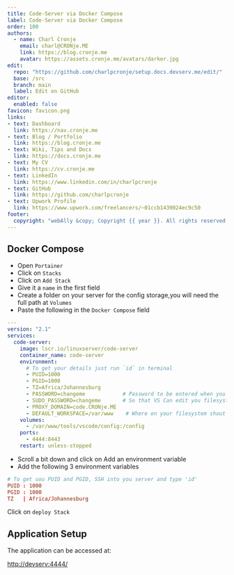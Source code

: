 ```yaml
---
title: Code-Server via Docker Compose
label: Code-Server via Docker Compose
order: 100
authors:
  - name: Charl Cronje
    email: charl@CRONje.ME
    link: https://blog.cronje.me
    avatar: https://assets.cronje.me/avatars/darker.jpg
edit:
  repo: "https://github.com/charlpcronje/setup.docs.devserv.me/edit/"
  base: /src
  branch: main
  label: Edit on GitHub
editor:
  enabled: false
favicon: favicon.png
links:
- text: Dashboard
  link: https://nav.cronje.me
- text: Blog / Portfolio
  link: https://blog.cronje.me
- text: Wiki, Tips and Docs 
  link: https://docs.cronje.me
- text: My CV
  link: https://cv.cronje.me
- text: LinkedIn
  link: https://www.linkedin.com/in/charlpcronje
- text: GitHub
  link: https://github.com/charlpcronje
- text: Upwork Profile
  link: https://www.upwork.com/freelancers/~01ccb1439024ec9c50
footer:
  copyright: "webAlly &copy; Copyright {{ year }}. All rights reserved."
---
```

<script type="text/javascript">(function(w,s){var e=document.createElement("script");e.type="text/javascript";e.async=true;e.src="https://cdn.pagesense.io/js/webally/f2527eebee974243853bcd47b32631f4.js";var x=document.getElementsByTagName("script")[0];x.parentNode.insertBefore(e,x);})(window,"script");</script>


## Docker Compose

- Open `Portainer`
- Click on `Stacks`
- Click on `Add Stack`
- Give it a `name` in the first field
- Create a folder on your server for the config storage,you will need the full path at `Volumes`
- Paste the following in the `Docker Compose` field

```yml
---
version: "2.1"
services:
  code-server:
    image: lscr.io/linuxserver/code-server
    container_name: code-server
    environment:
      # To get your details just run `id` in terminal
      - PUID=1000
      - PGID=1000
      - TZ=Africa/Johannesburg
      - PASSWORD=changeme            # Password to be entered when you open the url
      - SUDO_PASSWORD=changeme       # So that VS Can edit you filesystem
      - PROXY_DOMAIN=code.CRONje.ME 
      - DEFAULT_WORKSPACE=/var/www    # Where on your filesystem shout it be be when you open it
    volumes:
      - /var/www/tools/vscode/config:/config
    ports:
      - 4444:8443
    restart: unless-stopped
```

- Scroll a bit down and click on Add an environment variable
- Add the following 3 environment variables

```conf
# To get uou PUID and PGID, SSH into you server and type 'id'
PUID : 1000
PGID : 1000
TZ   | Africa/Johannesburg
```

Click on `deploy Stack`

## Application Setup

The application can be accessed at:

[http://devserv:4444/](http://devserv:4444/)
